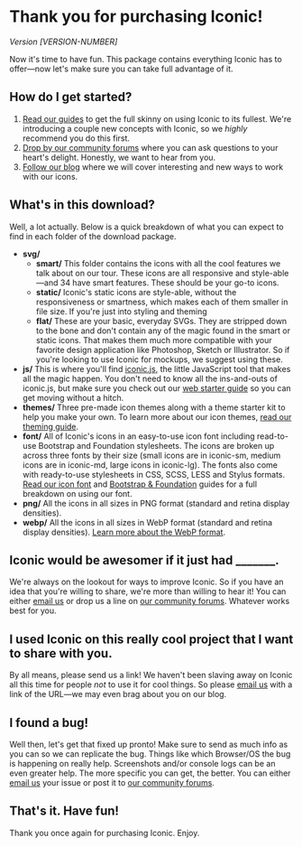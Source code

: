 # Thank you for purchasing Iconic!

_Version [VERSION-NUMBER]_

Now it's time to have fun. This package contains everything Iconic has to offer&mdash;now let's make sure you can take full advantage of it.

## How do I get started?

1. [Read our guides](http://useiconic.com/guides/) to get the full skinny on using Iconic to its fullest. We're introducing a couple new concepts with Iconic, so we _highly_ recommend you do this first.
2. [Drop by our community forums](http://useiconic.com/community/) where you can ask questions to your heart's delight. Honestly, we want to hear from you.
3. [Follow our blog](http://blog.useiconic.com/) where we will cover interesting and new ways to work with our icons.


## What's in this download?

Well, a lot actually. Below is a quick breakdown of what you can expect to find in each folder of the download package.

* **svg/**
	* **smart/** This folder contains the icons with all the cool features we talk about on our tour. These icons are all responsive and style-able&mdash;and 34 have smart features. These should be your go-to icons.
	* **static/** Iconic's static icons are style-able, without the responsiveness or smartness, which makes each of them smaller in file size. If you're just into styling and theming
	* **flat/** These are your basic, everyday SVGs. They are stripped down to the bone and don't contain any of the magic found in the smart or static icons. That makes them much more compatible with your favorite design application like Photoshop, Sketch or Illustrator. So if you're looking to use Iconic for mockups, we suggest using these.
* **js/** This is where you'll find [iconic.js](http://useiconic.com/tools/iconic-js), the little JavaScript tool that makes all the magic happen. You don't need to know all the ins-and-outs of iconic.js, but make sure you check out our [web starter guide](http://useiconic.com/guides/iconic-for-web) so you can get moving without a hitch.
* **themes/** Three pre-made icon themes along with a theme starter kit to help you make your own. To learn more about our icon themes, [read our theming guide](http://useiconic.com/guides/how-to-create-a-theme).
* **font/** All of Iconic's icons in an easy-to-use icon font including read-to-use Bootstrap and Foundation stylesheets. The icons are broken up across three fonts by their size (small icons are in iconic-sm, medium icons are in iconic-md, large icons in iconic-lg). The fonts also come with ready-to-use stylesheets in CSS, SCSS, LESS and Stylus formats. [Read our icon font](http://useiconic.com/guides/how-to-use-the-icon-font) and [Bootstrap &amp; Foundation](/guides/iconic-for-bootstrap-and-foundation) guides for a full breakdown on using our font.
* **png/** All the icons in all sizes in PNG format (standard and retina display densities).
* **webp/** All the icons in all sizes in WebP format (standard and retina display densities). [Learn more about the WebP format](https://developers.google.com/speed/webp/).


## Iconic would be awesomer if it just had _______.
We're always on the lookout for ways to improve Iconic. So if you have an idea that you're willing to share, we're more than willing to hear it! You can either [email us](mailto:yourfriends@useiconic.com) or drop us a line on [our community forums](http://useiconic.com/community/). Whatever works best for you.


## I used Iconic on this really cool project that I want to share with you.
By all means, please send us a link! We haven't been slaving away on Iconic all this time for people _not_ to use it for cool things. So please [email us](mailto:yourfriends@useiconic.com) with a link of the URL&mdash;we may even brag about you on our blog.


## I found a bug!

Well then, let's get that fixed up pronto! Make sure to send as much info as you can so we can replicate the bug. Things like which Browser/OS the bug is happening on really help. Screenshots and/or console logs can be an even greater help. The more specific you can get, the better. You can either [email us](mailto:yourfriends@useiconic.com) your issue or post it to [our community forums](http://useiconic.com/community/).


## That's it. Have fun!

Thank you once again for purchasing Iconic. Enjoy.
